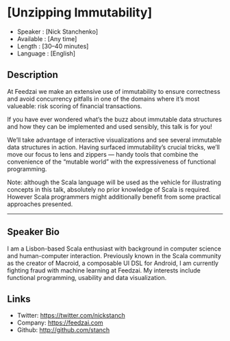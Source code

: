 [Unzipping Immutability]
========================

* Speaker   : [Nick Stanchenko]
* Available : [Any time] 
* Length    : [30–40 minutes]
* Language  : [English]

Description
-----------

At Feedzai we make an extensive use of immutability to ensure correctness and avoid concurrency pitfalls
in one of the domains where it’s most valueable: risk scoring of financial transactions.

If you have ever wondered what’s the buzz about immutable data structures and how they can be implemented and used sensibly,
this talk is for you!

We’ll take advantage of interactive visualizations and see several immutable data structures in action.
Having surfaced immutability’s crucial tricks, we’ll move our focus to lens and zippers —
handy tools that combine the convenience of the “mutable world” with the expressiveness of functional programming.

Note: although the Scala language will be used as the vehicle for illustrating concepts in this talk,
absolutely no prior knowledge of Scala is required.
However Scala programmers might additionally benefit from some practical approaches presented.

---------------

Speaker Bio
-----------

I am a Lisbon-based Scala enthusiast with background in computer science and human-computer interaction.
Previously known in the Scala community as the creator of Macroid, a composable UI DSL for Android,
I am currently fighting fraud with machine learning at Feedzai.
My interests include functional programming, usability and data visualization.

Links
-----

* Twitter: https://twitter.com/nickstanch
* Company: https://feedzai.com
* Github: http://github.com/stanch
